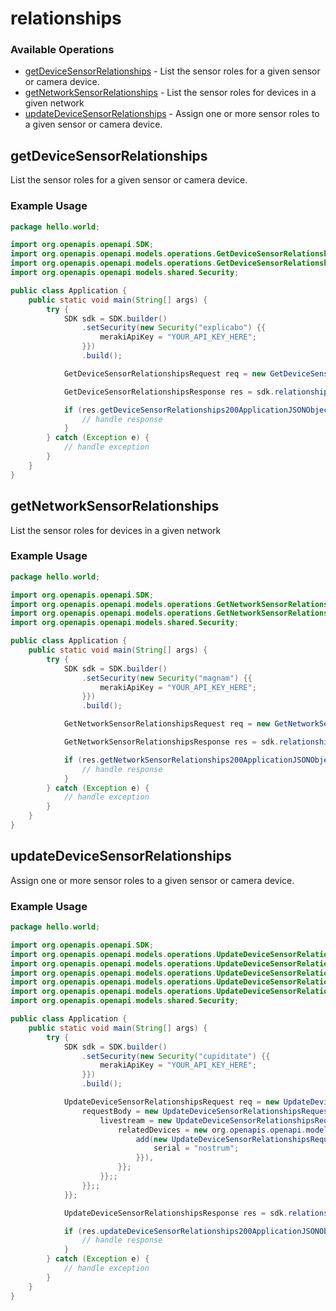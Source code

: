 # relationships

### Available Operations

* [getDeviceSensorRelationships](#getdevicesensorrelationships) - List the sensor roles for a given sensor or camera device.
* [getNetworkSensorRelationships](#getnetworksensorrelationships) - List the sensor roles for devices in a given network
* [updateDeviceSensorRelationships](#updatedevicesensorrelationships) - Assign one or more sensor roles to a given sensor or camera device.

## getDeviceSensorRelationships

List the sensor roles for a given sensor or camera device.

### Example Usage

```java
package hello.world;

import org.openapis.openapi.SDK;
import org.openapis.openapi.models.operations.GetDeviceSensorRelationshipsRequest;
import org.openapis.openapi.models.operations.GetDeviceSensorRelationshipsResponse;
import org.openapis.openapi.models.shared.Security;

public class Application {
    public static void main(String[] args) {
        try {
            SDK sdk = SDK.builder()
                .setSecurity(new Security("explicabo") {{
                    merakiApiKey = "YOUR_API_KEY_HERE";
                }})
                .build();

            GetDeviceSensorRelationshipsRequest req = new GetDeviceSensorRelationshipsRequest("unde");            

            GetDeviceSensorRelationshipsResponse res = sdk.relationships.getDeviceSensorRelationships(req);

            if (res.getDeviceSensorRelationships200ApplicationJSONObjects != null) {
                // handle response
            }
        } catch (Exception e) {
            // handle exception
        }
    }
}
```

## getNetworkSensorRelationships

List the sensor roles for devices in a given network

### Example Usage

```java
package hello.world;

import org.openapis.openapi.SDK;
import org.openapis.openapi.models.operations.GetNetworkSensorRelationshipsRequest;
import org.openapis.openapi.models.operations.GetNetworkSensorRelationshipsResponse;
import org.openapis.openapi.models.shared.Security;

public class Application {
    public static void main(String[] args) {
        try {
            SDK sdk = SDK.builder()
                .setSecurity(new Security("magnam") {{
                    merakiApiKey = "YOUR_API_KEY_HERE";
                }})
                .build();

            GetNetworkSensorRelationshipsRequest req = new GetNetworkSensorRelationshipsRequest("rem");            

            GetNetworkSensorRelationshipsResponse res = sdk.relationships.getNetworkSensorRelationships(req);

            if (res.getNetworkSensorRelationships200ApplicationJSONObjects != null) {
                // handle response
            }
        } catch (Exception e) {
            // handle exception
        }
    }
}
```

## updateDeviceSensorRelationships

Assign one or more sensor roles to a given sensor or camera device.

### Example Usage

```java
package hello.world;

import org.openapis.openapi.SDK;
import org.openapis.openapi.models.operations.UpdateDeviceSensorRelationshipsRequest;
import org.openapis.openapi.models.operations.UpdateDeviceSensorRelationshipsRequestBody;
import org.openapis.openapi.models.operations.UpdateDeviceSensorRelationshipsRequestBodyLivestream;
import org.openapis.openapi.models.operations.UpdateDeviceSensorRelationshipsRequestBodyLivestreamRelatedDevices;
import org.openapis.openapi.models.operations.UpdateDeviceSensorRelationshipsResponse;
import org.openapis.openapi.models.shared.Security;

public class Application {
    public static void main(String[] args) {
        try {
            SDK sdk = SDK.builder()
                .setSecurity(new Security("cupiditate") {{
                    merakiApiKey = "YOUR_API_KEY_HERE";
                }})
                .build();

            UpdateDeviceSensorRelationshipsRequest req = new UpdateDeviceSensorRelationshipsRequest("adipisci") {{
                requestBody = new UpdateDeviceSensorRelationshipsRequestBody() {{
                    livestream = new UpdateDeviceSensorRelationshipsRequestBodyLivestream() {{
                        relatedDevices = new org.openapis.openapi.models.operations.UpdateDeviceSensorRelationshipsRequestBodyLivestreamRelatedDevices[]{{
                            add(new UpdateDeviceSensorRelationshipsRequestBodyLivestreamRelatedDevices("facilis") {{
                                serial = "nostrum";
                            }}),
                        }};
                    }};;
                }};;
            }};            

            UpdateDeviceSensorRelationshipsResponse res = sdk.relationships.updateDeviceSensorRelationships(req);

            if (res.updateDeviceSensorRelationships200ApplicationJSONObject != null) {
                // handle response
            }
        } catch (Exception e) {
            // handle exception
        }
    }
}
```
